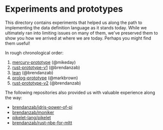 # Experiments and prototypes

This directory contains experiments that helped us along the path to implementing the data definition language as it stands today.
While we ultimately ran into limiting issues on many of them, we've preserved them to show you how we arrived at where we are today.
Perhaps you might find them useful!

In rough chronological order:

1.  [mercury-prototype](./mercury-prototype) (@mikeday)
2.  [rust-prototype-v1](./rust-prototype-v1) (@brendanzab)
3.  [lean](./lean) (@brendanzab)
4.  [prolog-prototype](./prolog-prototype) (@markbrown)
5.  [rust-prototype-v2](./rust-prototype-v2) (@brendanzab)

The following repositories also provided us with valuable experience along the way:

-   [brendanzab/idris-power-of-pi](https://github.com/brendanzab/idris-power-of-pi)
-   [brendanzab/moniker](https://github.com/brendanzab/moniker)
-   [pikelet-lang/pikelet](https://github.com/pikelet-lang/pikelet)
-   [brendanzab/rust-nbe-for-mltt](https://github.com/brendanzab/rust-nbe-for-mltt)
